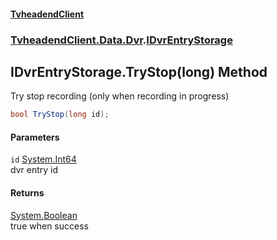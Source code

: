 #### [TvheadendClient](./index.md 'index')
### [TvheadendClient.Data.Dvr](./TvheadendClient-Data-Dvr.md 'TvheadendClient.Data.Dvr').[IDvrEntryStorage](./TvheadendClient-Data-Dvr-IDvrEntryStorage.md 'TvheadendClient.Data.Dvr.IDvrEntryStorage')
## IDvrEntryStorage.TryStop(long) Method
Try stop recording (only when recording in progress)  
```csharp
bool TryStop(long id);
```
#### Parameters
<a name='TvheadendClient-Data-Dvr-IDvrEntryStorage-TryStop(long)-id'></a>
`id` [System.Int64](https://docs.microsoft.com/en-us/dotnet/api/System.Int64 'System.Int64')  
dvr entry id  
  
#### Returns
[System.Boolean](https://docs.microsoft.com/en-us/dotnet/api/System.Boolean 'System.Boolean')  
true when success  
